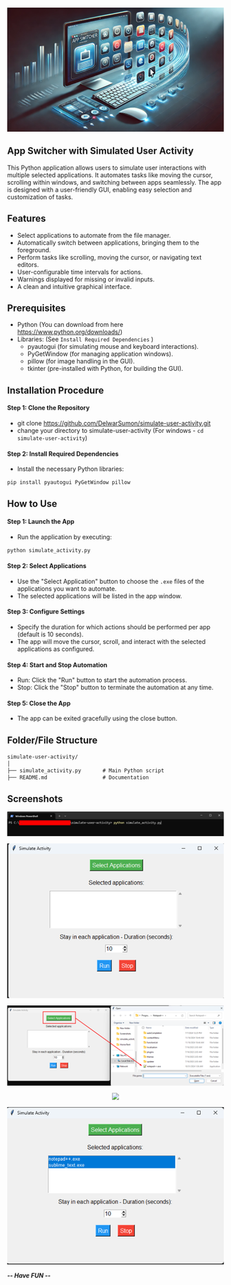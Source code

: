 <p align="center"><a href="https://github.com/DelwarSumon/simulate-user-activity" ><img src="https://github.com/DelwarSumon/simulate-user-activity/blob/main/screenshots/simulate_activity.webp?raw=true" style=""></a></p>

## App Switcher with Simulated User Activity
This Python application allows users to simulate user interactions with multiple selected applications. It automates tasks like moving the cursor, scrolling within windows, and switching between apps seamlessly. The app is designed with a user-friendly GUI, enabling easy selection and customization of tasks.

## Features
- Select applications to automate from the file manager.
- Automatically switch between applications, bringing them to the foreground.
- Perform tasks like scrolling, moving the cursor, or navigating text editors.
- User-configurable time intervals for actions.
- Warnings displayed for missing or invalid inputs.
- A clean and intuitive graphical interface.

## Prerequisites
- Python (You can download from here https://www.python.org/downloads/)
- Libraries: (See `Install Required Dependencies` )
  - pyautogui (for simulating mouse and keyboard interactions).
  - PyGetWindow (for managing application windows).
  - pillow (for image handling in the GUI).
  - tkinter (pre-installed with Python, for building the GUI).
    
## Installation Procedure
#### Step 1: Clone the Repository
- git clone https://github.com/DelwarSumon/simulate-user-activity.git
- change your directory to simulate-user-activity (For windows - `cd simulate-user-activity`)

#### Step 2: Install Required Dependencies
- Install the necessary Python libraries:
```bash
pip install pyautogui PyGetWindow pillow
```

## How to Use

#### Step 1: Launch the App
- Run the application by executing:
```bash
python simulate_activity.py
```

#### Step 2: Select Applications
- Use the "Select Application" button to choose the `.exe` files of the applications you want to automate.
- The selected applications will be listed in the app window.

#### Step 3: Configure Settings
- Specify the duration for which actions should be performed per app (default is 10 seconds).
- The app will move the cursor, scroll, and interact with the selected applications as configured.

#### Step 4: Start and Stop Automation
- Run: Click the "Run" button to start the automation process.
- Stop: Click the "Stop" button to terminate the automation at any time.

#### Step 5: Close the App
- The app can be exited gracefully using the close button.

## Folder/File Structure
```CLEA
simulate-user-activity/
│
├── simulate_activity.py       # Main Python script
├── README.md                  # Documentation
```

## Screenshots

<p align="center"><img src="https://github.com/DelwarSumon/simulate-user-activity/blob/main/screenshots/Screenshot_1.png?raw=true"></p>
<p align="center"><img src="https://github.com/DelwarSumon/simulate-user-activity/blob/main/screenshots/Screenshot_2.png?raw=true"></p>
<p align="center"><img src="https://github.com/DelwarSumon/simulate-user-activity/blob/main/screenshots/Screenshot_3.png?raw=true"></p>
<p align="center"><img src="https://github.com/DelwarSumon/simulate-user-activity/blob/main/screenshots/Screenshot_.png?raw=true"></p>
<p align="center"><img src="https://github.com/DelwarSumon/simulate-user-activity/blob/main/screenshots/Screenshot_5.png?raw=true"></p>

***-- Have FUN --***
